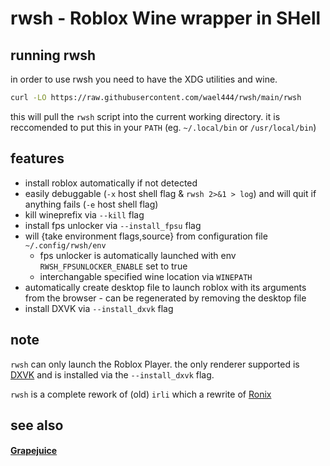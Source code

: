 # rwsh - Roblox Wine wrapper in SHell

## running rwsh
in order to use rwsh you need to have the XDG utilities and wine.
```sh
curl -LO https://raw.githubusercontent.com/wael444/rwsh/main/rwsh
```
this will pull the `rwsh` script into the current working directory.
it is reccomended to put this in your `PATH` (eg. `~/.local/bin` or `/usr/local/bin`)

## features
+ install roblox automatically if not detected
+ easily debuggable (`-x` host shell flag & `rwsh 2>&1 > log`) and will quit if anything fails (`-e` host shell flag)
+ kill wineprefix via `--kill` flag
+ install fps unlocker via `--install_fpsu` flag
+ will {take environment flags,source} from configuration file `~/.config/rwsh/env`
  + fps unlocker is automatically launched with env `RWSH_FPSUNLOCKER_ENABLE` set to true
  + interchangable specified wine location via `WINEPATH`
+ automatically create desktop file to launch roblox with its arguments from the browser - can be regenerated by removing the desktop file
+ install DXVK via `--install_dxvk` flag

## note
`rwsh` can only launch the Roblox Player. the only renderer supported is [DXVK](https://github.com/doitsujin/dxvk) and is installed via the `--install_dxvk` flag.

`rwsh` is a complete rework of (old) `irli` which a rewrite of [Ronix](https://gitea.com/Ronix/Ronix)

## see also
#### [Grapejuice](https://gitlab.com/brinkervii/grapejuice)

